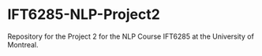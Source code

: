 # IFT6285-NLP-Project2
Repository for the Project 2 for the NLP Course IFT6285 at the University of Montreal.
